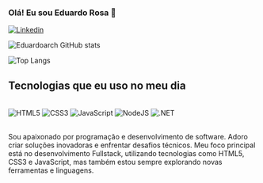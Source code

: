 ### Olá! Eu sou Eduardo Rosa 👋
[![Linkedin](https://img.shields.io/badge/LinkedIn-0077B5?style=for-the-badge&logo=linkedin&logoColor=white)](https://www.linkedin.com/in/eduardo-rosa-dos-santos-3a1436254/)

![Eduardoarch GitHub stats](https://github-readme-stats.vercel.app/api?username=eduardoarch&show_icons=true&theme=gruvbox)

![Top Langs](https://github-readme-stats.vercel.app/api/top-langs/?username=eduardoarch&layout=compact)

## Tecnologias que eu uso no meu dia
<div style="display: inline_block"><br/>
<img src="https://img.shields.io/badge/HTML5-E34F26?style=for-the-badge&logo=html5&logoColor=white" alt="HTML5"/>
<img src="https://img.shields.io/badge/CSS3-1572B6?style=for-the-badge&logo=css3&logoColor=white" alt="CSS3"/>
<img src="https://img.shields.io/badge/JavaScript-F7DF1E?style=for-the-badge&logo=javascript&logoColor=black" alt="JavaScript"/>
<img src="https://img.shields.io/badge/Node.js-43853D?style=for-the-badge&logo=node.js&logoColor=white" alt="NodeJS"/>
<img src="https://img.shields.io/badge/.NET-5C2D91?style=for-the-badge&logo=.net&logoColor=white" alt=".NET"/>
</div></br>

Sou apaixonado por programação e desenvolvimento de software. Adoro criar soluções inovadoras e enfrentar desafios técnicos. Meu foco principal está no desenvolvimento Fullstack, utilizando tecnologias como HTML5, CSS3 e JavaScript, mas também estou sempre explorando novas ferramentas e linguagens.
